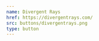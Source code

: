 ```yaml
---
name: Divergent Rays
href: https://divergentrays.com/
src: buttons/divergentrays.png
type: button
---
```

